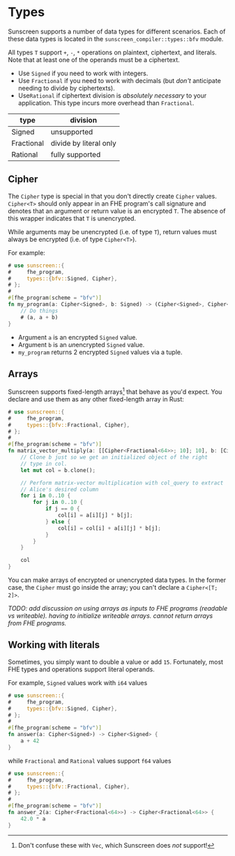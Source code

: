 # Types
Sunscreen supports a number of data types for different scenarios. Each of these data types is located in the `sunscreen_compiler::types::bfv` module.

All types `T` support `+`, `-`, `*` operations on plaintext, ciphertext, and literals. Note that at least one of the operands must be a ciphertext.

* Use `Signed` if you need to work with integers. 
* Use `Fractional` if you need to work with decimals (but *don't* anticipate needing to divide by ciphertexts).
* Use`Rational` if ciphertext division is *absolutely necessary* to your application. This type incurs more overhead than `Fractional`. 

type       | division
-----------|-----------------------
Signed     | unsupported
Fractional | divide by literal only
Rational   | fully supported

## Cipher

The `Cipher` type is special in that you don't directly create `Cipher` values. `Cipher<T>` should only appear in an FHE program's call signature and denotes that an argument or return value is an encrypted `T`. The absence of this wrapper indicates that `T` is unencrypted. 

While arguments may be unencrypted (i.e. of type `T`), return values must always be encrypted (i.e. of type `Cipher<T>`).

For example:
```rust
# use sunscreen::{
#     fhe_program,
#     types::{bfv::Signed, Cipher},
# };
#
#[fhe_program(scheme = "bfv")]
fn my_program(a: Cipher<Signed>, b: Signed) -> (Cipher<Signed>, Cipher<Signed>) {
    // Do things
    # (a, a + b)
}
```

* Argument `a` is an encrypted `Signed` value.
* Argument `b` is an *un*encrypted `Signed` value.
* `my_program` returns 2 encrypted `Signed` values via a tuple.

## Arrays
Sunscreen supports fixed-length arrays[^1] that behave as you'd expect. You declare and use them as any other fixed-length array in Rust:

```rust
# use sunscreen::{
#     fhe_program,
#     types::{bfv::Fractional, Cipher},
# };
#
#[fhe_program(scheme = "bfv")]
fn matrix_vector_multiply(a: [[Cipher<Fractional<64>>; 10]; 10], b: [Cipher<Fractional<64>>; 10]) -> [Cipher<Fractional<64>>; 10] {
    // Clone b just so we get an initialized object of the right
    // type in col.
    let mut col = b.clone();

    // Perform matrix-vector multiplication with col_query to extract
    // Alice's desired column
    for i in 0..10 {
        for j in 0..10 {
            if j == 0 {
                col[i] = a[i][j] * b[j];
            } else {
                col[i] = col[i] + a[i][j] * b[j];
            }
        }
    }

    col
}
```

You can make arrays of encrypted or unencrypted data types. In the former case, the `Cipher` must go inside the array; you can't declare a `Cipher<[T; 2]>`.

*TODO: add discussion on using arrays as inputs to FHE programs (readable vs writeable). having to initialize writeable arrays. cannot return arrays from FHE programs.*

[^1]: Don't confuse these with `Vec`, which Sunscreen does *not* support!

## Working with literals
Sometimes, you simply want to double a value or add `15`. Fortunately, most FHE types and operations support literal operands.

For example, `Signed` values work with `i64` values
```rust
# use sunscreen::{
#     fhe_program,
#     types::{bfv::Signed, Cipher},
# };
#
#[fhe_program(scheme = "bfv")]
fn answer(a: Cipher<Signed>) -> Cipher<Signed> {
    a + 42
}
```

while `Fractional` and `Rational` values support `f64` values
```rust
# use sunscreen::{
#     fhe_program,
#     types::{bfv::Fractional, Cipher},
# };
#
#[fhe_program(scheme = "bfv")]
fn answer_2(a: Cipher<Fractional<64>>) -> Cipher<Fractional<64>> {
    42.0 * a
}
```
